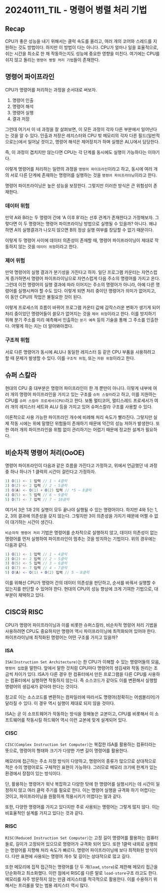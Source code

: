 # 20240111_TIL - 명령어 병렬 처리 기법

## Recap

CPU가 좋은 성능을 내기 위해서는 클럭 속도를 올리고, 여러 개의 코어와 스레드를 지원하는 것도 방법이다. 하지만 이 방법이 다는 아니다. CPU가 얼마나 일을 효율적으로, 쉬는 시간을 최소로 한 채 작동하는지도 성능에 중요한 영향을 미친다. 여기에는 CPU를 쉬지 않고 돌리는 `명령어 병렬 처리 기법`들이 존재한다.

## 명령어 파이프라인

CPU가 명령어를 처리하는 과정을 순서대로 써보자.

1. 명령어 인출
2. 명령어 해석
3. 명령어 실행
4. 결과 저장

그런데 여기서 이 네 과정을 잘 살펴보면, 이 모든 과정이 각자 다른 부분에서 일어난다는 것을 알 수 있다. 인출과 저장은 레지스터와 CPU 밖 메모리의 각자 다른 필드(일반적으로는)에서 일어날 것이고, 명령어 해석은 제어장치가 하며 실행은 ALU에서 담당한다. 

즉, 이 과정이 겹치지만 않는다면 CPU는 각 단계를 동시에도 실행이 가능하다는 이야기다.

이렇게 명령어를 처리하는 일련의 과정을 `명령어 파이프라인`이라고 하고, 동시에 여러 개의 서로 다른 단계에 존재하는 명령어를 실행하는 것을 `명령어 파이프라이닝`이라고 한다. 

명령어 파이프라이닝은 높은 성능을 보장한다. 그렇지만 이러한 방식은 큰 위험성이 존재한다.

### 데이터 위험

만약 A와 B라는 두 명령어 간에 ‘A 이후 B’라는 선후 관계가 존재한다고 가정해보자. 그렇다면 이 두 명령어는 명령어 파이프라이닝 방법으로 실행될 수 있을까? 아니다. 왜냐하면 A의 실행결과가 나오지 않으면 B의 정상 실행 여부를 장담할 수 없기 때문이다.

이렇게 두 명령어 사이에 데이터 의존성이 존재할 때, 명령어 파이프라이닝이 제대로 작동하지 않는 것을 `데이터 위험`이라고 한다.

### 제어 위험

만약 명령어의 실행 결과가 분기성을 가진다고 하자. 일단 프로그램 카운터는 자연스럽게 증가하면서 명령어 파이프라이닝으로 자연스럽게 다음 주소의 명령어를 가지고 온다. 그런데 이전 명령어의 실행 결과에 따라 이어지는 주소의 명령어가 아니라, 아예 다른 명령어를 실행시켜야 할 수도 있다. 이렇게 되면 처리 중이던 명령어가 의미가 없어지고, 이 동안 CPU의 작업은 불필요한 것이 된다.

이렇게 프로세스의 흐름이 바뀌어 프로그램 카운터 값에 갑작스러운 변화가 생기게 되어 처리 중이었던 명령어들이 쓸모가 없어지는 것을 `제어 위험`이라고 한다. 이를 방지하기 위해 분기 주소를 미리 예측해서 인출하는 `분기 예측` 등의 기술을 통해 그 주소를 인출한다. 어떻게 하는 지는 더 알아봐야겠다.

### 구조적 위험

서로 다른 명령어가 동시에 ALU나 동일한 레지스터 등 같은 CPU 부품을 사용하려고 할 때 문제가 발생할 수 있다. 이를 `구조적 위험`, 또는 `자원 위험`이라고 한다.

## 슈퍼 스칼라

현대의 CPU 중 대부분은 명령어 파이프라인이 한 개 뿐만이 아니다. 이렇게 내부에 여러 개의 명령어 파이프라인을 가지고 있는 구조를 `슈퍼 스칼라`라고 하고, 이를 지원하는 CPU를 `슈퍼 스칼라 프로세서(CPU)`라고 한다. 보통 멀티코어, 멀티스레드 프로세서가 여러 개의 레지스터 세트와 ALU 등을 가지고 있어 슈퍼스칼라 구조를 사용할 수 있다.

이론적으로 사용 가능한 파이프라인 개수에 비례해 처리 속도가 빨라진다. 그렇지만 실제 작동 시에는 위에 말했던 위험들이 존재하기 때문에 약간의 성능 저하가 발생한다. 또한 여러 개의 파이프라인을 위험 없이 관리하기는 어렵기 때문에 정교한 설계가 필요하다.

## 비순차적 명령어 처리(OoOE)

명령어 파이프라인이 다음과 같은 흐름을 가진다고 가정하고, 위에서 언급했던 네 과정 중 하나 하나가 1 클럭의 시간이 걸린다고 가정하자.

```java
1) O(1) <- 1 입력 // 1 ~ 4클럭
2) O(2) <- 2 입력 // 2 ~ 5클럭
3) O(A) <- O(1) + O(2) 입력 // *5 ~ 8클럭
4) O(5) <- 5 입력 // 6 ~ 9클럭
5) O(7) <- 7 입력 // 7 ~ 10클럭
```

여기서 3은 1과 2의 실행이 모두 끝나야 실행될 수 있는 명령어이다. 하지만 4와 5는 1, 2, 3의 결과에 의존성을 갖지 않는다. 그렇지만 3이 의존성을 가지기 때문에 어쩔 수 없이 대기하는 시간이 생긴다. 

`비순차적 명령어 처리` 기법은 명령어를 순차적으로 실행하지 않고, 데이터 의존성이 없는 명령어를 먼저 실행하여 파이프라인이 멈추는 것을 방지하는 기법이다. 위의 경우에는 다음과 같다.

```java
1) O(1) <- 1 입력 // 1 ~ 4클럭
2) O(2) <- 2 입력 // 2 ~ 5클럭
3) O(5) <- 5 입력 // 3 ~ 6클럭
4) O(7) <- 7 입력 // 4 ~ 7클럭
5) O(A) <- O(1) + O(2) 입력 // 5 ~ 8클럭
```

이를 위해선 CPU가 명령어 간의 데이터 의존성을 판단하고, 순서를 바꿔서 실행할 수 있는지를 판단할 수 있어야 한다. 현대의 CPU의 성능 향상에 크게 기여한 기법으로, 대부분이 채택하고 있다. 

## CISC와 RISC

CPU가 명령어 파이프라이닝과 이를 비롯한 슈퍼스칼라, 비순차적 명령어 처리 기법을 사용하려면 CPU도 중요하지만 명령어 역시 파이프라이닝에 최적화되어 있어야 한다. 파이프라이닝에 최적화된 명령어는 어떤 구조를 가지고 있을까?

### ISA

`ISA(Instruction Set Architecture)`는 한 CPU가 이해할 수 있는 명령어들의 모음, `명령어 집합`을 말한다. 앞에서 말한 것처럼 CPU마다 명령어의 생김새와 작동 원리는 조금씩 차이가 있다. ISA가 다른 경우 한 컴퓨터에서 만든 프로그램을 다른 CPU를 사용하는 컴퓨터에서 실행하면 작동하지 않는다. 즉 소스코드가 같아도 이를 변환해서 실행할 명령어의 생김새가 같아야 한다는 것이다. 

참고로 이는 소스코드를 변환하는 컴파일러에 따라서도 명령어(정확히는 어셈블리어)가 달라질 수 있다. 이 경우 역시 실행이 제대로 되지 않을 것이다.

ISA는 곧 이 소프트웨어가 작동하는 방식을 정해놓은 교본이고, CPU를 비롯해서 이 소프트웨어를 작동시킬 하드웨어 역시 이런 교본에 맞게 설계되어 있다. 

### CISC

`CISC(Complex Instruction Set Computer)`는 복잡한 ISA를 활용하는 컴퓨터라는 뜻으로, 명령어의 형태와 크기가 다양한 가변 길이 명령어를 활용한다. 

메모리에 접근하는 주소 지정 방식이 다양하고, 명령어의 종류가 많으므로 상대적으로 적은 수의 명령어로도 구체적인 표현이 가능하다. 그러므로 메모리 크기에 한계가 있는 환경에서 장점이 있는 방식이다.

단, 활용하는 명령어가 워낙 복잡하고 다양한 탓에 한 명령어를 실행시키는 데 시간이 일정하지 않고 여러 클럭 주기를 필요로 한다. 이는 명령어 실행을 규격화 하기 어렵다는 것이고, 파이프라이닝을 원활하게 적용시키기 어렵다는 말과 같다.

또한, 다양한 명령어를 가지고 있다지만 주로 사용되는 명령어는 그렇게 많지 않다. 이는 비효율적인 설계를 가지고 있다는 것과 같다.

 

### RISC

`RISC(Reduced Instruction Set Computer)`는 고정 길이 명령어를 활용하는 컴퓨터들로, 길이가 고정되어 있으므로 명령어가 규격화 되어 있다. 또한 1클럭 내외로 실행되는 명령어를 지향해 처리 속도가 빠르다. 명령어 파이프라이닝에 보다 최적화된 방식이다. 다만 표현에 사용되는 명령어 개수 및 길이는 상대적으로 많고 길다.

또한 메모리에 집적 접근하는 명령어를 단 두 개(`load`, `store`)로 제한해 메모리 접근을 단순화하고 최소화했다. 이런 점에서 RISC를 다른 말로 `load-store`구조 라고도 한다. 메모리를 자주 방문하지 않는 만큼 레지스터를 적극적으로 활용한다. 이를 수용하기 위해서는 프리롤을 맞는 범용 레지스터 역시 많다.